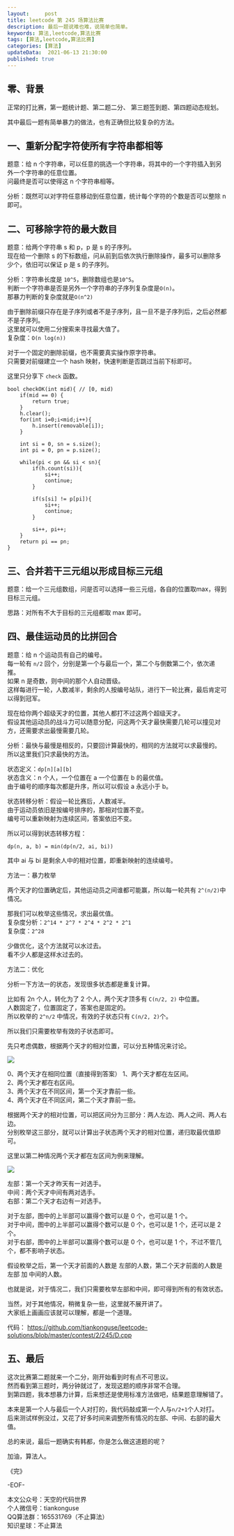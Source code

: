 ```yaml
---   
layout:     post  
title: leetcode 第 245 场算法比赛  
description: 最后一题说难也难，说简单也简单。   
keywords: 算法,leetcode,算法比赛  
tags: [算法,leetcode,算法比赛]    
categories: [算法]  
updateData:  2021-06-13 21:30:00  
published: true  
---  
```



## 零、背景  


正常的打比赛，第一题统计题、第二题二分、  第三题签到题、第四题动态规划。  


其中最后一题有简单暴力的做法，也有正确但比较复杂的方法。  



## 一、重新分配字符使所有字符串都相等  


题意：给 n 个字符串，可以任意的挑选一个字符串，将其中的一个字符插入到另外一个字符串的任意位置。  
问最终是否可以使得这 n 个字符串相等。  


分析：既然可以对字符任意移动到任意位置，统计每个字符的个数是否可以整除 n 即可。  


## 二、可移除字符的最大数目  


题意：给两个字符串 s 和 p，p 是 s 的子序列。  
现在给一个删除 s 的下标数组，问从前到后依次执行删除操作，最多可以删除多少个，依旧可以保证 p 是 s 的子序列。  


分析：字符串长度是 `10^5`，删除数组也是`10^5`。  
判断一个字符串是否是另外一个字符串的子序列复杂度是`O(n)`。  
那暴力判断的复杂度就是`O(n^2)`  


由于删除前缀只存在是子序列或者不是子序列，且一旦不是子序列后，之后必然都不是子序列。  
这里就可以使用二分搜索来寻找最大值了。  
复杂度：`O(n log(n))`


对于一个固定的删除前缀，也不需要真实操作原字符串。  
只需要对前缀建立一个 hash 映射，快速判断是否跳过当前下标即可。  


这里只分享下 `check` 函数。  


```
bool checkOK(int mid){ // [0, mid)
    if(mid == 0) {
        return true;
    }
    h.clear();
    for(int i=0;i<mid;i++){
        h.insert(removable[i]);
    }
    
    int si = 0, sn = s.size();
    int pi = 0, pn = p.size();
    
    while(pi < pn && si < sn){
        if(h.count(si)){
            si++;
            continue;
        }
        
        if(s[si] != p[pi]){
            si++;
            continue;
        }
        
        si++, pi++;
    }
    return pi == pn;
}
```


## 三、合并若干三元组以形成目标三元组  


题意：给一个三元组数组，问是否可以选择一些三元组，各自的位置取max，得到目标三元组。  


思路：对所有不大于目标的三元组都取 max 即可。  


## 四、最佳运动员的比拼回合  


题意：给 n 个运动员有自己的编号。  
每一轮有 `n/2` 回个，分别是第一个与最后一个，第二个与倒数第二个，依次递推。  
如果 n 是奇数，则中间的那个人自动晋级。  
这样每进行一轮，人数减半，剩余的人按编号站队，进行下一轮比赛，最后肯定可以得到冠军。  


现在给你两个超级天才的位置，其他人都打不过这两个超级天才。  
假设其他运动员的战斗力可以随意分配，问这两个天才最快需要几轮可以撞见对方，还需要求出最慢需要几轮。  


分析：最快与最慢是相反的，只要回计算最快的，相同的方法就可以求最慢的。  
所以这里我们只求最快的方法。  


状态定义：`dp[n][a][b]`  
状态含义：n 个人，一个位置在 a 一个位置在 b 的最优值。  
由于编号的顺序每次都是升序，所以可以假设 a 永远小于 b。  


状态转移分析：假设一轮比赛后，人数减半。  
由于运动员依旧是按编号排序的，那相对位置不变。  
编号可以重新映射为连续区间，答案依旧不变。  


所以可以得到状态转移方程：  


```
dp(n, a, b) = min(dp(n/2, ai, bi))  
```

其中 ai 与 bi 是剩余人中的相对位置，即重新映射的连续编号。  



方法一：暴力枚举


两个天才的位置确定后，其他运动员之间谁都可能赢，所以每一轮共有 `2^(n/2)`中情况。  


那我们可以枚举这些情况，求出最优值。  
复杂度分析：`2^14 * 2^7 * 2^4 * 2^2 * 2^1`  
复杂度：`2^28`  

少做优化，这个方法就可以水过去。  
看不少人都是这样水过去的。  


方法二：优化 


分析一下方法一的状态，发现很多状态都是重复计算。  


比如有 2n 个人，转化为了 2 个人，两个天才顶多有 `C(n/2, 2)` 中位置。  
人数固定了，位置固定了，答案也是固定的。  
所以枚举的 `2^n/2` 中情况，有效的子状态只有 `C(n/2, 2)`个。  


所以我们只需要枚举有效的子状态即可。  


先只考虑偶数，根据两个天才的相对位置，可以分五种情况来讨论。  



![](https://res.tiankonguse.com/images/2021/06/13/001.png)


0、两个天才在相同位置（直接得到答案）
1、两个天才都在左区间。  
2、两个天才都在右区间。  
3、两个天才在不同区间，第一个天才靠前一些。  
4、两个天才在不同区间，第二个天才靠前一些。  


根据两个天才的相对位置，可以把区间分为三部分：两人左边、两人之间、两人右边。  
分别枚举这三部分，就可以计算出子状态两个天才的相对位置，递归取最优值即可。  


这里以第二种情况两个天才都在左区间为例来理解。  


![](https://res.tiankonguse.com/images/2021/06/13/002.png)

左部：第一个天才昨天有一对选手。  
中间：两个天才中间有两对选手。  
右部：第二个天才右边有一对选手。  


对于左部，图中的上半部可以赢得个数可以是 0 个，也可以是 1 个。  
对于中间，图中的上半部可以赢得个数可以是 0 个，也可以是 1 个，还可以是 2 个。  
对于右部，图中的上半部可以赢得个数可以是 0 个，也可以是 1 个，不过不管几个，都不影响子状态。  


假设枚举之后，第一个天才前面的人数是 左部的人数，第二个天才前面的人数是左部 加 中间的人数。  



也就是说，对于情况二，我们只需要枚举左部和中间，即可得到所有的有效状态。  


当然，对于其他情况，稍微复杂一些，这里就不展开讲了。  
大家纸上画画应该就可以理解，都是一个道理。  


代码： https://github.com/tiankonguse/leetcode-solutions/blob/master/contest/2/245/D.cpp  


## 五、最后  


这次比赛第二题就来一个二分，刚开始看到时有点不可思议。  
然而看到第三题时，两分钟就过了，发现这题的顺序非常不合理。  
到第四题，我本想暴力计算，后来想还是使用标准方法做吧，结果题意理解错了。  


本来是第一个人与最后一个人对打的，我代码敲成第一个人与`n/2+1`个人对打。  
后来测试样例没过，又花了好多时间来调整所有情况的左部、中间、右部的最大值。  



总的来说，最后一题确实有韩都，你是怎么做这道题的呢？  


加油，算法人。  


《完》  


-EOF-  



本文公众号：天空的代码世界  
个人微信号：tiankonguse  
QQ算法群：165531769（不止算法）  
知识星球：不止算法  

